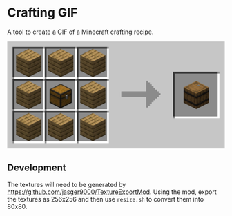 # Crafting GIF

A tool to create a GIF of a Minecraft crafting recipe.

![Example](./img/example.png)

## Development

The textures will need to be generated by
<https://github.com/jasger9000/TextureExportMod>.  Using the mod, export
the textures as 256x256 and then use `resize.sh` to convert them into
80x80.
